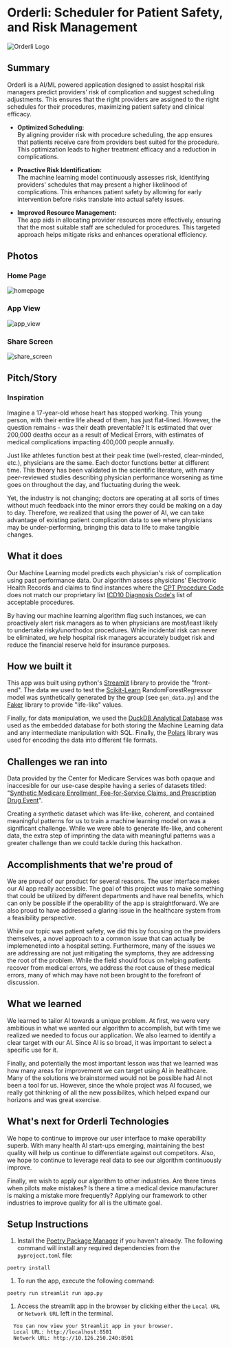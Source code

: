 # Orderli: Scheduler for Patient Safety, and Risk Management
![Orderli Logo](images/logo.jpeg)

## Summary

Orderli is a AI/ML powered application designed to assist hospital risk managers predict providers’ risk of complication and suggest scheduling adjustments. This ensures that the right providers are assigned to the right schedules for their procedures, maximizing patient safety and clinical efficacy.

- **Optimized Scheduling:**  
By aligning provider risk with procedure scheduling, the app ensures that patients receive care from providers best suited for the procedure. This optimization leads to higher treatment efficacy and a reduction in complications.

- **Proactive Risk Identification:**  
The machine learning model continuously assesses risk, identifying providers' schedules that may present a higher likelihood of complications. This enhances patient safety by allowing for early intervention before risks translate into actual safety issues.

- **Improved Resource Management:**  
The app aids in allocating provider resources more effectively, ensuring that the most suitable staff are scheduled for procedures. This targeted approach helps mitigate risks and enhances operational efficiency.

## Photos

### Home Page
![homepage](images/home_page.jpeg)

### App View
![app_view](images/app_view.jpeg)

### Share Screen
![share_screen](images/share_screen.jpeg)

## Pitch/Story

### Inspiration
Imagine a 17-year-old whose heart has stopped working. This young person, with their entire life ahead of them, has just flat-lined. However, the question remains - was their death preventable? It is estimated that over 200,000 deaths occur as a result of Medical Errors, with estimates of medical complications impacting 400,000 people annually.

Just like athletes function best at their peak time (well-rested, clear-minded, etc.), physicians are the same. Each doctor functions better at different time. This theory has been validated in the scientific literature, with many peer-reviewed studies describing physician performance worsening as time goes on throughout the day, and fluctuating during the week. 

Yet, the industry is not changing; doctors are operating at all sorts of times without much feedback into the minor errors they could be making on a day to day. Therefore, we realized that using the power of AI, we can take advantage of existing patient complication data to see where physicians may be under-performing, bringing this data to life to make tangible changes.


## What it does
Our Machine Learning model predicts each physician's risk of complication using past performance data. Our algorithm assess physicians' Electronic Health Records and claims to find instances where the [CPT Procedure Code](https://www.aapc.com/codes/cpt-codes-range/) does not match our proprietary list [ICD10 Diagnosis Code's](https://www.cdc.gov/nchs/icd/icd-10-cm/index.html) list of acceptable procedures.

By having our machine learning algorithm flag such instances, we can proactively alert risk managers as to when physicians are most/least likely to undertake risky/unorthodox procedures. While incidental risk can never be eliminated, we help hospital risk managers accurately budget risk and reduce the financial reserve held for insurance purposes.

## How we built it
This app was built using python's [Streamlit](https://streamlit.io) library to provide the "front-end". The data we used to test the [Scikit-Learn](https://scikit-learn.org/stable/) RandomForestRegressor model was synthetically generated by the group (see `gen_data.py`) and the [Faker](https://faker.readthedocs.io/en/master/) library to provide "life-like" values.

Finally, for data manipulation, we used the [DuckDB Analytical Database](https://duckdb.org) was used as the embedded database for both storing the Machine Learning data and any intermediate manipulation with SQL. Finally, the [Polars](https://pola.rs) library was used for encoding the data into different file formats.

## Challenges we ran into
Data provided by the Center for Medicare Services was both opaque and inaccesible for our use-case despite having a series of datasets titled: "[Synthetic Medicare Enrollment, Fee-for-Service Claims, and Prescription Drug Event](https://data.cms.gov/collection/synthetic-medicare-enrollment-fee-for-service-claims-and-prescription-drug-event)".

Creating a synthetic dataset which was life-like, coherent, and contained meaningful patterns for us to train a machine learning model on was a significant challenge. While we were able to generate life-like, and coherent data, the extra step of imprinting the data with meaningful patterns was a greater challenge than we could tackle during this hackathon.

## Accomplishments that we're proud of
We are proud of our product for several reasons. The user interface makes our AI app really accessible. The goal of this project was to make something that could be utilized by different departments and have real benefits, which can only be possible if the operability of the app is straightforward. We are also proud to have addressed a glaring issue in the healthcare system from a feasibility perspective. 

While our topic was patient safety, we did this by focusing on the providers themselves, a novel approach to a common issue that can actually be implemeneted into a hospital setting. Furthermore, many of the issues we are addressing are not just mitigating the symptoms, they are addressing the root of the problem. While the field should focus on helping patients recover from medical errors, we address the root cause of these medical errors, many of which may have not been brought to the forefront of discussion. 

## What we learned
We learned to tailor AI towards a unique problem. At first, we were very ambitious in what we wanted our algorithm to accomplish, but with time we realized we needed to focus our application. We also learned to identify a clear target with our AI. Since AI is so broad, it was important to select a specific use for it. 

Finally, and potentially the most important lesson was that we learned was how many areas for improvement we can target using AI in healthcare. Many of the solutions we brainstormed would not be possible had AI not been a tool for us. However, since the whole project was AI focused, we really got thinkning of all the new possibilites, which helped expand our horizons and was great exercise. 

## What's next for Orderli Technologies
We hope to continue to improve our user interface to make operability superb. With many health AI start-ups emerging, maintaining the best quality will help us continue to differentiate against out competitors. Also, we hope to continue to leverage real data to see our algorithm continuously improve. 

Finally, we wish to apply our algorithm to other industries. Are there times when pilots make mistakes? Is there a time a medical device manufacturer is making a mistake more frequently? Applying our framework to other industries to improve quality for all is the ultimate goal.

## Setup Instructions

1. Install the [Poetry Package Manager](https://python-poetry.org) if you haven't already. The following command will install any required dependencies from the `pyproject.toml` file:

```poetry install```

1. To run the app, execute the following command:

```poetry run streamlit run app.py```

1. Access the streamlit app in the browser by clicking either the `Local URL` or `Network URL` left in the terminal.

```
  You can now view your Streamlit app in your browser.
  Local URL: http://localhost:8501
  Network URL: http://10.126.250.240:8501
```